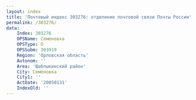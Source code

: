 ```yaml
---
layout: index
title: 'Почтовый индекс 303276: отделение почтовой связи Почты России'
permalink: /303276/
data:
    Index: 303276
    OPSName: Семеновка
    OPSType: О
    OPSSubm: 303919
    Region: 'Орловская область'
    Autonom: ''
    Area: 'Шаблыкинский район'
    City: Семеновка
    City1: ''
    ActDate: '20050131'
    IndexOld: ''
---
```

